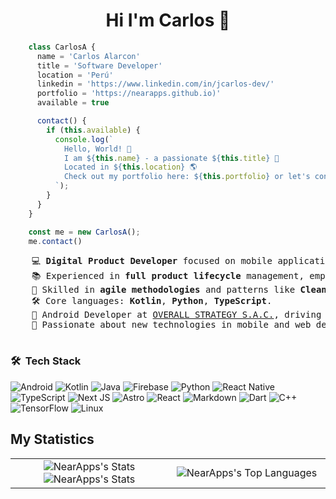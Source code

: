 <div>
  
  <div align="center">
  
  # Hi I'm Carlos 👋

  <!--p align="center">
    EN | <a href="README-ES.md">ES</a>
  </p-->
  
  </div>

  ```js
      class CarlosA {
        name = 'Carlos Alarcon'
        title = 'Software Developer'
        location = 'Perú'
        linkedin = 'https://www.linkedin.com/in/jcarlos-dev/'
        portfolio = 'https://nearapps.github.io)'
        available = true

        contact() {
          if (this.available) {
            console.log(`
              Hello, World! 👾
              I am ${this.name} - a passionate ${this.title} 🚀
              Located in ${this.location} 🌎
              Check out my portfolio here: ${this.portfolio} or let's connect on LinkedIn!
            `);
          }
        }
      }
  
      const me = new CarlosA();
      me.contact()
  ```

  <pre>
    💻 <b>Digital Product Developer</b> focused on mobile applications 📱.
    📚 Experienced in <b>full product lifecycle</b> management, emphasizing user experience.
    🚀 Skilled in <b>agile methodologies</b> and patterns like <b>Clean Architecture</b>, MVI, MVVM, MVP.
    🛠️ Core languages: <b>Kotlin</b>, <b>Python</b>, <b>TypeScript</b>.
    🚩 Android Developer at <a href="https://www.overall.pe/" target="_blank">OVERALL STRATEGY S.A.C.</a>, driving growth and initiatives with <a href="https://github.com/overalldev" target="_blank">@OverallDev</a>.
    🧠 Passionate about new technologies in mobile and web development to deliver innovative solutions.
  </pre>

  ### 🛠 &nbsp;Tech Stack
  <!-- > (See repo on Link https://github.com/Ileriayo/markdown-badges) </-->
  <p align="center">
    
  ![Android](https://img.shields.io/badge/Android-3DDC84?style=for-the-badge&logo=android&logoColor=white) ![Kotlin](https://img.shields.io/badge/kotlin-%237F52FF.svg?style=for-the-badge&logo=kotlin&logoColor=white) ![Java](https://img.shields.io/badge/java-%23ED8B00.svg?style=for-the-badge&logo=openjdk&logoColor=white) ![Firebase](https://img.shields.io/badge/firebase-a08021?style=for-the-badge&logo=firebase&logoColor=ffcd34) ![Python](https://img.shields.io/badge/python-3670A0?style=for-the-badge&logo=python&logoColor=ffdd54) ![React Native](https://img.shields.io/badge/react_native-%2320232a.svg?style=for-the-badge&logo=react&logoColor=%2361DAFB) ![TypeScript](https://img.shields.io/badge/typescript-%23007ACC.svg?style=for-the-badge&logo=typescript&logoColor=white) ![Next JS](https://img.shields.io/badge/Next-black?style=for-the-badge&logo=next.js&logoColor=white) ![Astro](https://img.shields.io/badge/astro-%232C2052.svg?style=for-the-badge&logo=astro&logoColor=white) ![React](https://img.shields.io/badge/react-%2320232a.svg?style=for-the-badge&logo=react&logoColor=%2361DAFB) ![Markdown](https://img.shields.io/badge/markdown-%23000000.svg?style=for-the-badge&logo=markdown&logoColor=white) ![Dart](https://img.shields.io/badge/dart-%230175C2.svg?style=for-the-badge&logo=dart&logoColor=white) ![C++](https://img.shields.io/badge/c++-%2300599C.svg?style=for-the-badge&logo=c%2B%2B&logoColor=white) ![TensorFlow](https://img.shields.io/badge/TensorFlow-%23FF6F00.svg?style=for-the-badge&logo=TensorFlow&logoColor=white) ![Linux](https://img.shields.io/badge/Linux-FCC624?style=for-the-badge&logo=linux&logoColor=black)

  </p>

  ## My Statistics

  <table border="0" align="center">
    <tr border="0">
      <td width="50%" align="center">
        <img src="https://github-readme-stats.vercel.app/api?username=NearApps&theme=dark&show_icons=true&hide_border=true&count_private=true" alt="NearApps's Stats" />
        <img src="https://github-readme-streak-stats.herokuapp.com/?user=NearApps&theme=dark&hide_border=true" alt="NearApps's Stats" />
      </td>
      <td width="50%" align="center">
        <img src="https://github-readme-stats.vercel.app/api/top-langs/?username=NearApps&theme=dark&show_icons=true&hide_border=true&layout=compact" alt="NearApps's Top Languages" />
      </td>
    </tr>
  </table>

</div>
